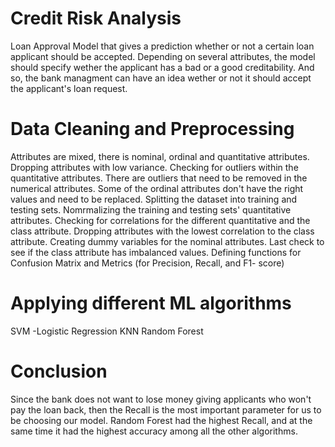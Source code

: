 # Credit Risk Analysis
Loan Approval Model that gives a prediction whether or not a certain loan applicant should be accepted. Depending on several attributes, the model should specify wether the applicant has a bad or a good creditability. And so, the bank managment can have an idea wether or not it should accept the applicant's loan request.

# Data Cleaning and Preprocessing
Attributes are mixed, there is nominal, ordinal and quantitative attributes.
Dropping attributes with low variance.
Checking for outliers within the quantitative attributes.
There are outliers that need to be removed in the numerical attributes.
Some of the ordinal attributes don't have the right values and need to be replaced.
Splitting the dataset into training and testing sets.
Nomrmalizing the training and testing sets' quantitative attributes.
Checking for correlations for the different quantitative and the class attribute.
Dropping attributes with the lowest correlation to the class attribute.
Creating dummy variables for the nominal attributes.
Last check to see if the class attribute has imbalanced values.
Defining functions for Confusion Matrix and Metrics (for Precision, Recall, and F1- score)

# Applying different ML algorithms
SVM -Logistic Regression
KNN
Random Forest

# Conclusion
Since the bank does not want to lose money giving applicants who won't pay the loan back, then the Recall is the most important parameter for us to be choosing our model. Random Forest had the highest Recall, and at the same time it had the highest accuracy among all the other algorithms.
